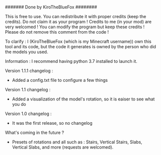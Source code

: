 ####### Done by KiroTheBlueFox ########

This is free to use.
You can redistribute it with proper credits (keep the credits).
Do not claim it as your program !
Credits to me (in your mod) are very welcomed !
You can modify the program but keep these credits !
Please do not remove this comment from the code !

To clarify :
I (KiroTheBlueFox (which is my Minecraft username)) own this tool and its code, but the code it generates is owned by the person who did the models you used.

Information : I recommend having python 3.7 installed to launch it.

Version 1.1.1 changelog :
 - Added a config.txt file to configure a few things

Version 1.1 changelog :
 - Added a visualization of the model's rotation, so it is eaiser to see what you do
 
Version 1.0 changelog :
 - It was the first release, so no changelog

What's coming in the future ?
 - Presets of rotations and all such as : Stairs, Vertical Stairs, Slabs, Vertical Slabs, and more (requests are welcomed).
